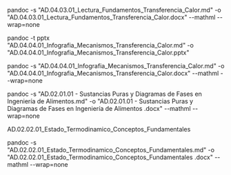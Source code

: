 
pandoc -s "AD.04.03.01_Lectura_Fundamentos_Transferencia_Calor.md" -o "AD.04.03.01_Lectura_Fundamentos_Transferencia_Calor.docx" --mathml --wrap=none


pandoc -t pptx "AD.04.04.01_Infografia_Mecanismos_Transferencia_Calor.md" -o "AD.04.04.01_Infografia_Mecanismos_Transferencia_Calor.pptx"

pandoc -s "AD.04.04.01_Infografia_Mecanismos_Transferencia_Calor.md" -o "AD.04.04.01_Infografia_Mecanismos_Transferencia_Calor.docx" --mathml --wrap=none

pandoc -s "AD.02.01.01 - Sustancias Puras y Diagramas de Fases en Ingeniería de Alimentos.md" -o "AD.02.01.01 - Sustancias Puras y Diagramas de Fases en Ingeniería de Alimentos .docx" --mathml --wrap=none

AD.02.02.01_Estado_Termodinamico_Conceptos_Fundamentales

pandoc -s "AD.02.02.01_Estado_Termodinamico_Conceptos_Fundamentales.md" -o "AD.02.02.01_Estado_Termodinamico_Conceptos_Fundamentales .docx" --mathml --wrap=none
